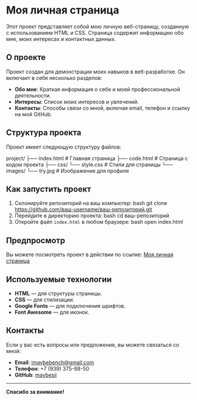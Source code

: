 
# Моя личная страница

Этот проект представляет собой мою личную веб-страницу, созданную с использованием HTML и CSS. Страница содержит информацию обо мне, моих интересах и контактных данных.

## О проекте

Проект создан для демонстрации моих навыков в веб-разработке. Он включает в себя несколько разделов:
- **Обо мне**: Краткая информация о себе и моей профессиональной деятельности.
- **Интересы**: Список моих интересов и увлечений.
- **Контакты**: Способы связи со мной, включая email, телефон и ссылку на мой GitHub.

## Структура проекта

Проект имеет следующую структуру файлов:

project/
├── index.html            # Главная страница
├── code.html             # Страница с кодом проекта
├── css/
    └── style.css         # Стили для страницы
└── images/
    └── try.jpg           # Изображение для профиля

## Как запустить проект

1. Склонируйте репозиторий на ваш компьютер:
   bash git clone https://github.com/ваш-username/ваш-репозиторий.git
2. Перейдите в директорию проекта:
   bash cd ваш-репозиторий
3. Откройте файл `index.html` в любом браузере:
   bash open index.html

## Предпросмотр

Вы можете посмотреть проект в действии по ссылке: [Моя личная страница](http://f1091403.xsph.ru/DZ_KOMP/index.html)

## Используемые технологии

- **HTML** — для структуры страницы.
- **CSS** — для стилизации.
- **Google Fonts** — для подключения шрифтов.
- **Font Awesome** — для иконок.

## Контакты

Если у вас есть вопросы или предложения, вы можете связаться со мной:

- **Email**: [imaybebench@gmail.com](mailto:imaybebench@gmail.com)
- **Телефон**: +7 (939) 375-88-50
- **GitHub**: [maybesii](https://github.com/maybesii)

---

**Спасибо за внимание!**
